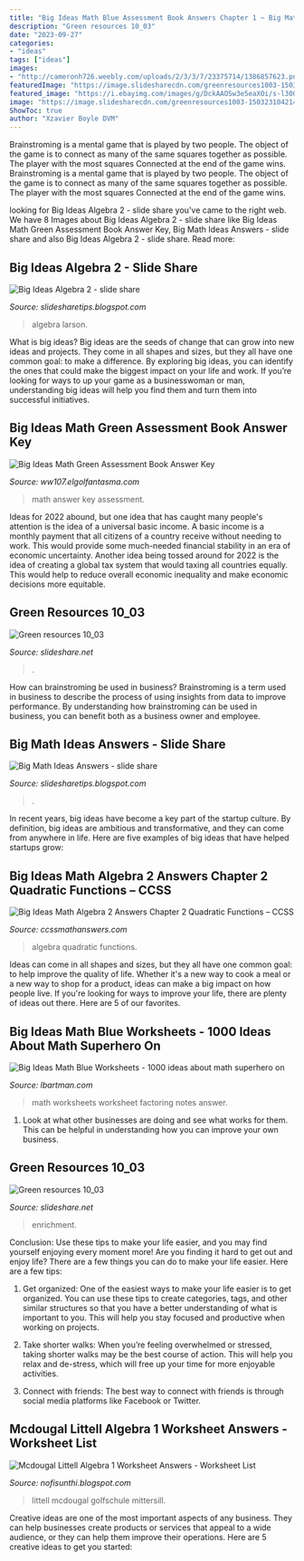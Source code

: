 ```yaml
---
title: "Big Ideas Math Blue Assessment Book Answers Chapter 1 ~ Big Math Ideas Answers"
description: "Green resources 10_03"
date: "2023-09-27"
categories:
- "ideas"
tags: ["ideas"]
images:
- "http://cameronh726.weebly.com/uploads/2/3/3/7/23375714/1386857623.png"
featuredImage: "https://image.slidesharecdn.com/greenresources1003-150323104214-conversion-gate01/95/green-resources-1003-4-638.jpg?cb=1427125373"
featured_image: "https://i.ebayimg.com/images/g/DckAAOSw3e5eaXOi/s-l300.jpg"
image: "https://image.slidesharecdn.com/greenresources1003-150323104214-conversion-gate01/95/green-resources-1003-4-638.jpg?cb=1427125373"
ShowToc: true
author: "Xzavier Boyle DVM"
---
```



Brainstroming is a mental game that is played by two people. The object of the game is to connect as many of the same squares together as possible. The player with the most squares Connected at the end of the game wins. Brainstroming is a mental game that is played by two people. The object of the game is to connect as many of the same squares together as possible. The player with the most squares Connected at the end of the game wins.

	

		
looking for Big Ideas Algebra 2 - slide share you've came to the right web. We have 8 Images about Big Ideas Algebra 2 - slide share like Big Ideas Math Green Assessment Book Answer Key, Big Math Ideas Answers - slide share and also Big Ideas Algebra 2 - slide share. Read more:
		
    
## Big Ideas Algebra 2 - Slide Share

<img loading=lazy src="https://i.ebayimg.com/images/g/DckAAOSw3e5eaXOi/s-l300.jpg" onerror="this.onerror=null;this.src='https://tse4.mm.bing.net/th?id=OIP.rCznMdhSLDk3IjPYr49u9QAAAA&amp;pid=15.1';" alt="Big Ideas Algebra 2 - slide share">

_Source: slidesharetips.blogspot.com_

>algebra larson. 

	

What is big ideas?
Big ideas are the seeds of change that can grow into new ideas and projects. They come in all shapes and sizes, but they all have one common goal: to make a difference. By exploring big ideas, you can identify the ones that could make the biggest impact on your life and work. If you’re looking for ways to up your game as a businesswoman or man, understanding big ideas will help you find them and turn them into successful initiatives.

    
## Big Ideas Math Green Assessment Book Answer Key

<img loading=lazy src="http://cameronh726.weebly.com/uploads/2/3/3/7/23375714/1386857623.png" onerror="this.onerror=null;this.src='https://tse4.mm.bing.net/th?id=OIP.mVe490_6Bs1wvS6cyQeCvAHaKZ&amp;pid=15.1';" alt="Big Ideas Math Green Assessment Book Answer Key">

_Source: ww107.elgolfantasma.com_

>math answer key assessment. 

	

Ideas for 2022 abound, but one idea that has caught many people's attention is the idea of a universal basic income. A basic income is a monthly payment that all citizens of a country receive without needing to work. This would provide some much-needed financial stability in an era of economic uncertainty. Another idea being tossed around for 2022 is the idea of creating a global tax system that would taxing all countries equally. This would help to reduce overall economic inequality and make economic decisions more equitable.

    
## Green Resources 10_03

<img loading=lazy src="https://image.slidesharecdn.com/greenresources1003-150323104214-conversion-gate01/95/green-resources-1003-4-638.jpg?cb=1427125373" onerror="this.onerror=null;this.src='https://tse2.mm.bing.net/th?id=OIP.ytYQsi7vguYrA0_sURWM_QHaJl&amp;pid=15.1';" alt="Green resources 10_03">

_Source: slideshare.net_

>. 

	

How can brainstroming be used in business?
Brainstroming is a term used in business to describe the process of using insights from data to improve performance. By understanding how brainstroming can be used in business, you can benefit both as a business owner and employee.

    
## Big Math Ideas Answers - Slide Share

<img loading=lazy src="https://lh6.googleusercontent.com/proxy/tsGp39YEp4XVV8VlHvtgcdaBckbsJ2wCsrzuEbBRSoLcf9zVsQ0tiObBzBhRV2PWagqyctyUxKcozYTSQW_3rY9a--l1BUsdfPnD7eu70saIcLOyo9NlkKpAoi1-Ny3m33jyjAPjLYwX5G0cPF6WFxpIJztSyS9egnPSUp96ZeNfJL1q8PATSyUZvnEmxnHva0Ym-_FAuQFWZlSE=s0-d" onerror="this.onerror=null;this.src='https://tse1.mm.bing.net/th?id=OIP.xaqCieI6Qd6by3NMDe6TMwHaJl&amp;pid=15.1';" alt="Big Math Ideas Answers - slide share">

_Source: slidesharetips.blogspot.com_

>. 

	

In recent years, big ideas have become a key part of the startup culture. By definition, big ideas are ambitious and transformative, and they can come from anywhere in life. Here are five examples of big ideas that have helped startups grow: 

    
## Big Ideas Math Algebra 2 Answers Chapter 2 Quadratic Functions – CCSS

<img loading=lazy src="https://ccssmathanswers.com/wp-content/uploads/2021/02/Big-Ideas-Math-Algebra-2-Answers-Chapter-2-Quadratic-Functions-2.1-Question-45.2.png" onerror="this.onerror=null;this.src='https://tse1.mm.bing.net/th?id=OIP.JEYeoUq_YwwyZUANZJY2xgHaFp&amp;pid=15.1';" alt="Big Ideas Math Algebra 2 Answers Chapter 2 Quadratic Functions – CCSS">

_Source: ccssmathanswers.com_

>algebra quadratic functions. 

	

Ideas can come in all shapes and sizes, but they all have one common goal: to help improve the quality of life. Whether it's a new way to cook a meal or a new way to shop for a product, ideas can make a big impact on how people live. If you're looking for ways to improve your life, there are plenty of ideas out there. Here are 5 of our favorites.

    
## Big Ideas Math Blue Worksheets - 1000 Ideas About Math Superhero On

<img loading=lazy src="https://s-media-cache-ak0.pinimg.com/originals/ca/fb/db/cafbdb1bcc482cc41b6555b3d2954242.jpg" onerror="this.onerror=null;this.src='https://tse2.mm.bing.net/th?id=OIP.yvvbG8xILMQbZVWz0pVCQgHaJb&amp;pid=15.1';" alt="Big Ideas Math Blue Worksheets - 1000 ideas about math superhero on">

_Source: lbartman.com_

>math worksheets worksheet factoring notes answer. 

	

1. Look at what other businesses are doing and see what works for them. This can be helpful in understanding how you can improve your own business. 

    
## Green Resources 10_03

<img loading=lazy src="https://image.slidesharecdn.com/greenresources1003-150323104214-conversion-gate01/95/green-resources-1003-5-638.jpg?cb=1427125373" onerror="this.onerror=null;this.src='https://tse3.mm.bing.net/th?id=OIP.2kaoJiEx3pARJ6E-SyeZ5AHaJl&amp;pid=15.1';" alt="Green resources 10_03">

_Source: slideshare.net_

>enrichment. 

	

Conclusion: Use these tips to make your life easier, and you may find yourself enjoying every moment more!
Are you finding it hard to get out and enjoy life? There are a few things you can do to make your life easier. Here are a few tips: 
1. Get organized: One of the easiest ways to make your life easier is to get organized. You can use these tips to create categories, tags, and other similar structures so that you have a better understanding of what is important to you. This will help you stay focused and productive when working on projects. 

2. Take shorter walks: When you’re feeling overwhelmed or stressed, taking shorter walks may be the best course of action. This will help you relax and de-stress, which will free up your time for more enjoyable activities. 

3. Connect with friends: The best way to connect with friends is through social media platforms like Facebook or Twitter.

    
## Mcdougal Littell Algebra 1 Worksheet Answers - Worksheet List

<img loading=lazy src="https://image.slidesharecdn.com/algebra10-7a-090408170647-phpapp02/95/algebra107-a-1-728.jpg?cb=1239210422" onerror="this.onerror=null;this.src='https://tse2.mm.bing.net/th?id=OIP.08Rlcp_HB1hJ-XZlnt2fLQHaJY&amp;pid=15.1';" alt="Mcdougal Littell Algebra 1 Worksheet Answers - Worksheet List">

_Source: nofisunthi.blogspot.com_

>littell mcdougal golfschule mittersill. 

	

Creative ideas are one of the most important aspects of any business. They can help businesses create products or services that appeal to a wide audience, or they can help them improve their operations. Here are 5 creative ideas to get you started: 

